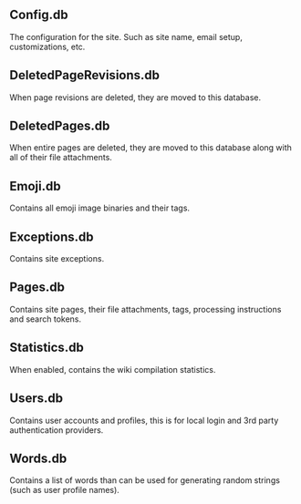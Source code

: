## Config.db
The configuration for the site. Such as site name, email setup, customizations, etc.

## DeletedPageRevisions.db
When page revisions are deleted, they are moved to this database.

## DeletedPages.db
When entire pages are deleted, they are moved to this database along with all of their file attachments.

## Emoji.db
Contains all emoji image binaries and their tags.

## Exceptions.db
Contains site exceptions.

## Pages.db
Contains site pages, their file attachments, tags, processing instructions and search tokens.

## Statistics.db
When enabled, contains the wiki compilation statistics.

## Users.db
Contains user accounts and profiles, this is for local login and 3rd party authentication providers.

## Words.db
Contains a list of words than can be used for generating random strings (such as user profile names).
